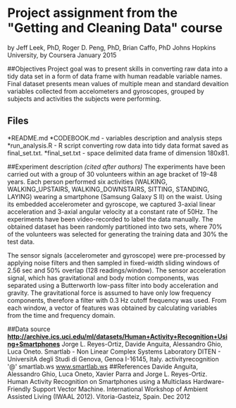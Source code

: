# Project assignment from the "Getting and Cleaning Data" course
by Jeff Leek, PhD, Roger D. Peng, PhD, Brian Caffo, PhD
Johns Hopkins University, by Coursera
January 2015

##Objectives
Project goal was to present skills in converting raw data into a tidy data set in a form of data frame with human readable variable names. 
Final dataset presents mean values of multiple mean and standard devaition variables collected from accelometers and gyroscopes, grouped by subjects and activities the subjects were performing.
## Files
*README.md
*CODEBOOK.md - variables description and analysis steps 
*run_analysis.R - R script converting row data into tidy data format saved as final_set.txt.
*final_set.txt - space delimited data frame of dimension 180x81. 

##Experiment description *(cited after authors)*
The experiments have been carried out with a group of 30 volunteers within an age bracket of 19-48 years. Each person performed six activities (WALKING, WALKING_UPSTAIRS, WALKING_DOWNSTAIRS, SITTING, STANDING, LAYING) wearing a smartphone (Samsung Galaxy S II) on the waist. Using its embedded accelerometer and gyroscope, we captured 3-axial linear acceleration and 3-axial angular velocity at a constant rate of 50Hz. The experiments have been video-recorded to label the data manually. The obtained dataset has been randomly partitioned into two sets, where 70% of the volunteers was selected for generating the training data and 30% the test data. 

The sensor signals (accelerometer and gyroscope) were pre-processed by applying noise filters and then sampled in fixed-width sliding windows of 2.56 sec and 50% overlap (128 readings/window). The sensor acceleration signal, which has gravitational and body motion components, was separated using a Butterworth low-pass filter into body acceleration and gravity. The gravitational force is assumed to have only low frequency components, therefore a filter with 0.3 Hz cutoff frequency was used. From each window, a vector of features was obtained by calculating variables from the time and frequency domain.

##Data source
**http://archive.ics.uci.edu/ml/datasets/Human+Activity+Recognition+Using+Smartphones**
Jorge L. Reyes-Ortiz, Davide Anguita, Alessandro Ghio, Luca Oneto. 
Smartlab - Non Linear Complex Systems Laboratory 
DITEN - UniversitA  degli Studi di Genova, Genoa I-16145, Italy. 
activityrecognition '@' smartlab.ws 
www.smartlab.ws 
##References
Davide Anguita, Alessandro Ghio, Luca Oneto, Xavier Parra and Jorge L. Reyes-Ortiz. Human Activity Recognition on Smartphones using a Multiclass Hardware-Friendly Support Vector Machine. International Workshop of Ambient Assisted Living (IWAAL 2012). Vitoria-Gasteiz, Spain. Dec 2012